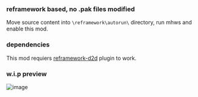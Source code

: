 ### reframework based, no .pak files modified
Move source content into `\reframework\autorun\` directory, run mhws and enable this mod.

### dependencies
This mod requiers [reframework-d2d](https://github.com/cursey/reframework-d2d) plugin to work.

### w.i.p preview
![image](https://github.com/user-attachments/assets/c4c08168-813f-4981-9a97-89c250731bfc)
